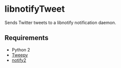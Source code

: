 # libnotifyTweet

Sends Twitter tweets to a libnotify notification daemon.

## Requirements
- Python 2
- [Tweepy](https://github.com/tweepy/tweepy)
- [notify2](https://pypi.python.org/pypi/notify2)
